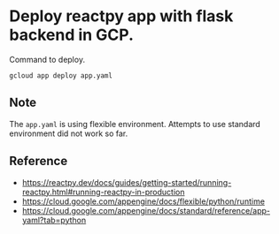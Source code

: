 # Deploy reactpy app with flask backend in GCP.

Command to deploy.

```
gcloud app deploy app.yaml
```

## Note

The `app.yaml` is using flexible environment. Attempts to use standard environment did not work so far.

## Reference

* https://reactpy.dev/docs/guides/getting-started/running-reactpy.html#running-reactpy-in-production
* https://cloud.google.com/appengine/docs/flexible/python/runtime
* https://cloud.google.com/appengine/docs/standard/reference/app-yaml?tab=python
